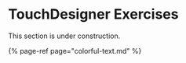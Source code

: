 # TouchDesigner Exercises

This section is under construction.

{% page-ref page="colorful-text.md" %}



